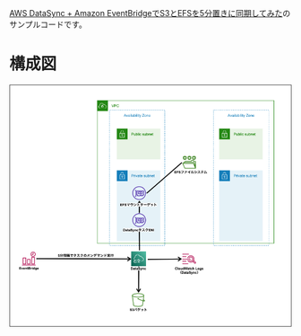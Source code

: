 [AWS DataSync + Amazon EventBridgeでS3とEFSを5分置きに同期してみた](https://dev.classmethod.jp/preview/post/947574?_wpnonce=9db15679a9)のサンプルコードです。

# 構成図

![構成図](/images/transfer-efs-to-s3-datasync-with-eventbridgesheduler.png "構成図")